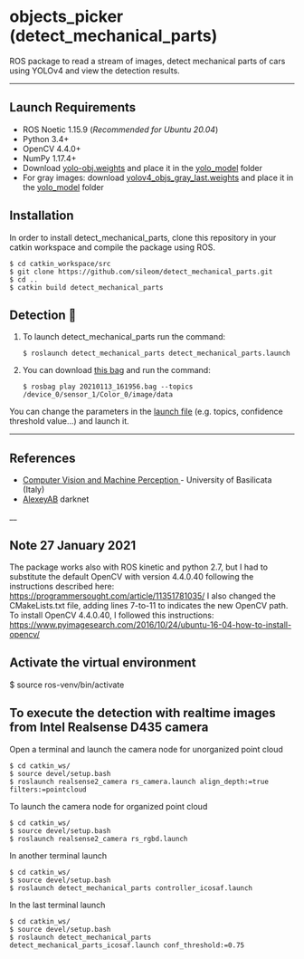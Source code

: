# objects_picker (detect_mechanical_parts)

ROS package to read a stream of images, detect mechanical parts of cars using YOLOv4 and view the detection results.
___
## Launch Requirements
* ROS Noetic 1.15.9 (*Recommended for Ubuntu 20.04*)
* Python 3.4+
* OpenCV 4.4.0+
* NumPy 1.17.4+
* Download [yolo-obj.weights](https://drive.google.com/file/d/1sYhDkknxBJHRL8S8kOegkU3ktBOuNa8p/view?usp=sharing) and place it in the [yolo_model](yolo_model) folder
* For gray images: download [yolov4_objs_gray_last.weights](https://drive.google.com/file/d/1ENkEmb-9xs9ygOG7WrOuLw0wvZBNWXMl/view?usp=sharing) and place it in the [yolo_model](yolo_model) folder

## Installation
In order to install detect_mechanical_parts, clone this repository in your catkin workspace and compile the package using ROS.

```shell
$ cd catkin_workspace/src
$ git clone https://github.com/sileom/detect_mechanical_parts.git
$ cd ..
$ catkin build detect_mechanical_parts
```

## Detection :robot:
1. To launch detect_mechanical_parts run the command:
    ```shell
    $ roslaunch detect_mechanical_parts detect_mechanical_parts.launch
    ```
2. You can download [this bag](https://drive.google.com/file/d/1CngH1nSqTF9j4RZHsccH1meC1ZSXYaKp/view?usp=sharing) and run the command:
    ```shell
    $ rosbag play 20210113_161956.bag --topics /device_0/sensor_1/Color_0/image/data
    ```
You can change the parameters in the [launch file](launch/detect_mechanical_parts.launch) (e.g. topics, confidence threshold value...) and launch it.
___
## References
* [Computer Vision and Machine Perception ](http://web.unibas.it/bloisi/corsi/visione-e-percezione.html) - University of Basilicata (Italy)
* [AlexeyAB](https://github.com/AlexeyAB/darknet) darknet

__
## Note 27 January 2021
The package works also with ROS kinetic and python 2.7, but I had to substitute the default OpenCV with version 4.4.0.40 following the instructions described here: https://programmersought.com/article/11351781035/ 
I also changed the CMakeLists.txt file, adding lines 7-to-11 to indicates the new OpenCV path.
To install OpenCV 4.4.0.40, I followed this instructions: https://www.pyimagesearch.com/2016/10/24/ubuntu-16-04-how-to-install-opencv/

## Activate the virtual environment 
$ source ros-venv/bin/activate

## To execute the detection with realtime images from Intel Realsense D435 camera
Open a terminal and launch the camera node for unorganized point cloud
```shell
$ cd catkin_ws/
$ source devel/setup.bash
$ roslaunch realsense2_camera rs_camera.launch align_depth:=true filters:=pointcloud
```

To launch the camera node for organized point cloud
```shell
$ cd catkin_ws/
$ source devel/setup.bash
$ roslaunch realsense2_camera rs_rgbd.launch 
```

In another terminal launch 
```shell
$ cd catkin_ws/
$ source devel/setup.bash
$ roslaunch detect_mechanical_parts controller_icosaf.launch
```

In the last terminal launch 
```shell
$ cd catkin_ws/
$ source devel/setup.bash
$ roslaunch detect_mechanical_parts detect_mechanical_parts_icosaf.launch conf_threshold:=0.75
```


